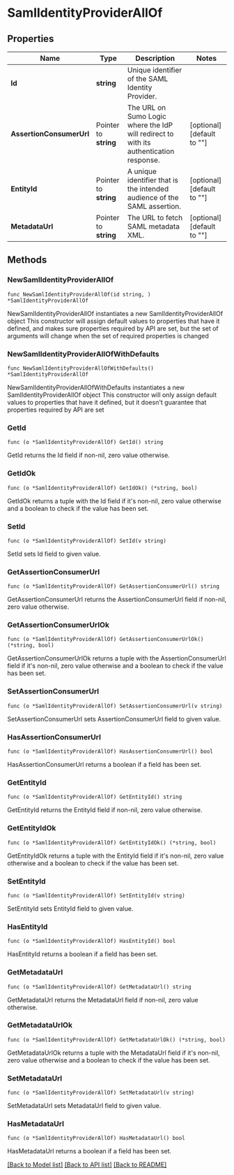 # SamlIdentityProviderAllOf

## Properties

Name | Type | Description | Notes
------------ | ------------- | ------------- | -------------
**Id** | **string** | Unique identifier of the SAML Identity Provider. | 
**AssertionConsumerUrl** | Pointer to **string** | The URL on Sumo Logic where the IdP will redirect to with its authentication response. | [optional] [default to ""]
**EntityId** | Pointer to **string** | A unique identifier that is the intended audience of the SAML assertion. | [optional] [default to ""]
**MetadataUrl** | Pointer to **string** | The URL to fetch SAML metadata XML. | [optional] [default to ""]

## Methods

### NewSamlIdentityProviderAllOf

`func NewSamlIdentityProviderAllOf(id string, ) *SamlIdentityProviderAllOf`

NewSamlIdentityProviderAllOf instantiates a new SamlIdentityProviderAllOf object
This constructor will assign default values to properties that have it defined,
and makes sure properties required by API are set, but the set of arguments
will change when the set of required properties is changed

### NewSamlIdentityProviderAllOfWithDefaults

`func NewSamlIdentityProviderAllOfWithDefaults() *SamlIdentityProviderAllOf`

NewSamlIdentityProviderAllOfWithDefaults instantiates a new SamlIdentityProviderAllOf object
This constructor will only assign default values to properties that have it defined,
but it doesn't guarantee that properties required by API are set

### GetId

`func (o *SamlIdentityProviderAllOf) GetId() string`

GetId returns the Id field if non-nil, zero value otherwise.

### GetIdOk

`func (o *SamlIdentityProviderAllOf) GetIdOk() (*string, bool)`

GetIdOk returns a tuple with the Id field if it's non-nil, zero value otherwise
and a boolean to check if the value has been set.

### SetId

`func (o *SamlIdentityProviderAllOf) SetId(v string)`

SetId sets Id field to given value.


### GetAssertionConsumerUrl

`func (o *SamlIdentityProviderAllOf) GetAssertionConsumerUrl() string`

GetAssertionConsumerUrl returns the AssertionConsumerUrl field if non-nil, zero value otherwise.

### GetAssertionConsumerUrlOk

`func (o *SamlIdentityProviderAllOf) GetAssertionConsumerUrlOk() (*string, bool)`

GetAssertionConsumerUrlOk returns a tuple with the AssertionConsumerUrl field if it's non-nil, zero value otherwise
and a boolean to check if the value has been set.

### SetAssertionConsumerUrl

`func (o *SamlIdentityProviderAllOf) SetAssertionConsumerUrl(v string)`

SetAssertionConsumerUrl sets AssertionConsumerUrl field to given value.

### HasAssertionConsumerUrl

`func (o *SamlIdentityProviderAllOf) HasAssertionConsumerUrl() bool`

HasAssertionConsumerUrl returns a boolean if a field has been set.

### GetEntityId

`func (o *SamlIdentityProviderAllOf) GetEntityId() string`

GetEntityId returns the EntityId field if non-nil, zero value otherwise.

### GetEntityIdOk

`func (o *SamlIdentityProviderAllOf) GetEntityIdOk() (*string, bool)`

GetEntityIdOk returns a tuple with the EntityId field if it's non-nil, zero value otherwise
and a boolean to check if the value has been set.

### SetEntityId

`func (o *SamlIdentityProviderAllOf) SetEntityId(v string)`

SetEntityId sets EntityId field to given value.

### HasEntityId

`func (o *SamlIdentityProviderAllOf) HasEntityId() bool`

HasEntityId returns a boolean if a field has been set.

### GetMetadataUrl

`func (o *SamlIdentityProviderAllOf) GetMetadataUrl() string`

GetMetadataUrl returns the MetadataUrl field if non-nil, zero value otherwise.

### GetMetadataUrlOk

`func (o *SamlIdentityProviderAllOf) GetMetadataUrlOk() (*string, bool)`

GetMetadataUrlOk returns a tuple with the MetadataUrl field if it's non-nil, zero value otherwise
and a boolean to check if the value has been set.

### SetMetadataUrl

`func (o *SamlIdentityProviderAllOf) SetMetadataUrl(v string)`

SetMetadataUrl sets MetadataUrl field to given value.

### HasMetadataUrl

`func (o *SamlIdentityProviderAllOf) HasMetadataUrl() bool`

HasMetadataUrl returns a boolean if a field has been set.


[[Back to Model list]](../README.md#documentation-for-models) [[Back to API list]](../README.md#documentation-for-api-endpoints) [[Back to README]](../README.md)


